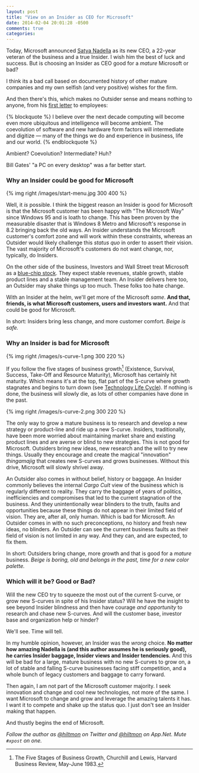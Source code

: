 ```yaml
---
layout: post
title: "View on an Insider as CEO for Microsoft"
date: 2014-02-04 20:01:28 -0500
comments: true
categories: 
---
```


Today, Microsoft announced [Satya Nadella](http://www.microsoft.com/en-us/news/ceo/index.html) as its new CEO, a 22-year veteran of the business and a true Insider. <span class="light">I wish him the best of luck and success.</span> But is choosing an Insider as CEO good for a *mature* Microsoft or bad? 

I think its a bad call based on documented history of other mature companies and my own selfish (and very positive) wishes for the firm.

And then there's this, which makes no Outsider sense and means nothing to anyone, from his [first letter](http://www.microsoft.com/en-us/news/press/2014/feb14/02-04mail2.aspx) to employees:

{% blockquote %}
I believe over the next decade computing will become even more ubiquitous and intelligence will become ambient. The coevolution of software and new hardware form factors will intermediate and digitize — many of the things we do and experience in business, life and our world.
{% endblockquote %}

Ambient? Coevolution? Intermediate? Huh? 

Bill Gates' "a PC on every desktop" was a far better start.

### Why an Insider could be good for Microsoft

{% img right /images/start-menu.jpg 300 400 %}

Well, it *is* possible. I think the biggest reason an Insider is good for Microsoft is that the Microsoft customer has been happy with "The Microsoft Way" since Windows 95 and is loath to change. This has been proven by the measurable disaster that is Windows 8 Metro and Microsoft's response in 8.2 bringing back the old ways. An Insider understands the Microsoft customer's comfort zone and will work within these constraints, whereas an Outsider would likely challenge this *status quo* in order to assert their vision. The vast majority of Microsoft's customers do not want change, nor, typically, do Insiders.

On the other side of the business, Investors and Wall Street treat Microsoft as a [blue-chip stock][blue_chip]. They expect stable revenues, stable growth, stable product lines and a stable management team. An Insider delivers here too, an Outsider may shake things up too much. These folks too hate change.

With an Insider at the helm, we'll get more of the Microsoft *same*. **And that, friends, is what Microsoft customers, users and investors want.** And that could be good for Microsoft.

In short: Insiders bring less change, and more customer comfort. *Beige is safe.*

### Why an Insider is bad for Microsoft

{% img right /images/s-curve-1.png 300 220 %}

If you follow the five stages of business growth[^1] (Existence, Survival, Success, Take-Off and Resource Maturity), Microsoft has certainly hit maturity. Which means it's at the top, flat part of the S-curve where growth stagnates and begins to turn down (see [Technology Life Cycle](http://en.wikipedia.org/wiki/Technology_life_cycle)). If nothing is done, the business will slowly die, as lots of other companies have done in the past.

{% img right /images/s-curve-2.png 300 220 %}

The only way to grow a mature business is to research and develop a new strategy or product-line and ride up a new S-curve. Insiders, traditionally, have been more worried about maintaining market share and existing product lines and are averse or blind to new strategies. This is not good for Microsoft. Outsiders bring new ideas, new research and the will to try new things. Usually they encourage and create the magical "innovation" *thingamajig* that creates new S-curves and grows businesses. Without this drive, Microsoft will slowly shrivel away.

An Outsider also comes in without belief, history or baggage. An Insider commonly believes the internal *Cargo Cult* view of the business which is regularly different to reality. They carry the baggage of years of politics, inefficiencies and compromises that led to the current stagnation of the business. And they unintentionally wear blinders to the truth, faults and opportunities because these things do not appear in their limited field of vision. They are, after all, only human. Which is bad for Microsoft. An Outsider comes in with no such preconceptions, no history and fresh new ideas, no blinders. An Outsider can see the current business faults as their field of vision is not limited in any way. And they can, and are expected, to fix them.

In short: Outsiders bring change, more growth and that is good for a *mature* business. *Beige is boring, old and belongs in the past, time for a new color palette.*

### Which will it be? Good or Bad?

Will the new CEO try to squeeze the most out of the current S-curve, or grow new S-curves in spite of his Insider status? Will he have the insight to see beyond Insider blindness and then have courage *and opportunity* to research and chase new S-curves. And will the customer base, investor base and organization help or hinder?

We'll see. Time will tell.

In my humble opinion, however, an Insider was the *wrong* choice. **No matter how amazing Nadella is <span class="light">(and this author assumes he is seriously good)</span>, he carries Insider baggage, Insider views and Insider tendencies.** And this will be bad for a large, mature business with no new S-curves to grow on, a lot of stable and falling S-curve businesses facing stiff competition, and a whole bunch of legacy customers and baggage to carry forward.

Then again, I am not part of the Microsoft customer majority. I seek innovation and change and cool new technologies, not more of the same. I want Microsoft to change and grow and leverage the amazing talents it has. I want it to compete and shake up the status quo. I just don't see an Insider making that happen. 

<span class="light">And thustly begins the end of Microsoft.</span>

*Follow the author as [@hiltmon](https://twitter.com/hiltmon) on Twitter and [@hiltmon](http://alpha.app.net/hiltmon) on App.Net. Mute `#xpost` on one.*

[^1]: The Five Stages of Business Growth, Churchill and Lewis, Harvard Business Review, May-June 1983.

[blue_chip]: http://en.wikipedia.org/wiki/Blue_chip_(stock_market)
